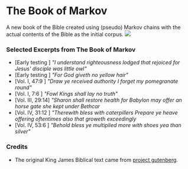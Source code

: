 # The Book of Markov
A new book of the Bible created using (pseudo) Markov chains with the actual contents of the Bible as the initial corpus.
![](https://i.imgur.com/GoZkDK2.jpg)

### Selected Excerpts from The Book of Markov
* [Early testing  ] 	 *"I understand righteousness lodged that rejoiced for Jesus' disciple was little owl"*
* [Early testing  ] 	 *"For God giveth no yellow hair"*
* [Vol. I, 47:9   ] 	 *"Draw ye received authority I forget my pomegranate round"*
* [Vol. I, 7:6    ] 	 *"Fowl Kings shall lay no truth"*
* [Vol. III, 29:14]  	 *"Sharon shall restore health for Babylon may offer an horse gate she kept under Bethcar*
* [Vol. IV, 31:12 ] 	 *"Therewith bless with caterpillers Prepare ye heave offering oftentimes also that groweth exceedingly*
* [Vol. IV, 53:6  ] 	 *"Behold bless ye multiplied more with shoes yea than silver"*

### Credits
* The original King James Biblical text came from [project gutenberg](https://www.gutenberg.org/).